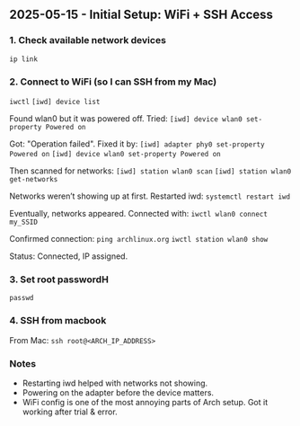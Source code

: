 ## 2025-05-15 - Initial Setup: WiFi + SSH Access
### 1. Check available network devices
`ip link`

### 2. Connect to WiFi (so I can SSH from my Mac)
`iwctl`
`[iwd] device list`

Found wlan0 but it was powered off. Tried:
`[iwd] device wlan0 set-property Powered on`

Got: "Operation failed". Fixed it by:
`[iwd] adapter phy0 set-property Powered on`
`[iwd] device wlan0 set-property Powered on`

Then scanned for networks:
`[iwd] station wlan0 scan`
`[iwd] station wlan0 get-networks`

Networks weren’t showing up at first. Restarted iwd:
`systemctl restart iwd`

Eventually, networks appeared. Connected with:
`iwctl wlan0 connect my_SSID`

Confirmed connection:
`ping archlinux.org`
`iwctl station wlan0 show`

Status: Connected, IP assigned.

### 3. Set root passwordH
`passwd`

### 4. SSH from macbook
From Mac:
`ssh root@<ARCH_IP_ADDRESS>`


### Notes
- Restarting iwd helped with networks not showing.
- Powering on the adapter before the device matters.
- WiFi config is one of the most annoying parts of Arch setup. Got it working after trial & error.
